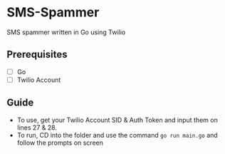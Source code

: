 # SMS-Spammer
SMS spammer written in Go using Twilio

## Prerequisites

- [ ] Go
- [ ] Twilio Account

## Guide

- To use, get your Twilio Account SID & Auth Token and input them on lines 27 & 28.
- To run, CD into the folder and use the command `go run main.go` and follow the prompts on screen
